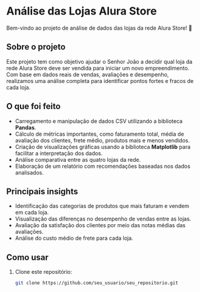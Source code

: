 # Análise das Lojas Alura Store

Bem-vindo ao projeto de análise de dados das lojas da rede Alura Store! 🚀

## Sobre o projeto

Este projeto tem como objetivo ajudar o Senhor João a decidir qual loja da rede Alura Store deve ser vendida para iniciar um novo empreendimento. Com base em dados reais de vendas, avaliações e desempenho, realizamos uma análise completa para identificar pontos fortes e fracos de cada loja.

## O que foi feito

- Carregamento e manipulação de dados CSV utilizando a biblioteca **Pandas**.
- Cálculo de métricas importantes, como faturamento total, média de avaliação dos clientes, frete médio, produtos mais e menos vendidos.
- Criação de visualizações gráficas usando a biblioteca **Matplotlib** para facilitar a interpretação dos dados.
- Análise comparativa entre as quatro lojas da rede.
- Elaboração de um relatório com recomendações baseadas nos dados analisados.

## Principais insights

- Identificação das categorias de produtos que mais faturam e vendem em cada loja.
- Visualização das diferenças no desempenho de vendas entre as lojas.
- Avaliação da satisfação dos clientes por meio das notas médias das avaliações.
- Análise do custo médio de frete para cada loja.

## Como usar

1. Clone este repositório:
   ```bash
   git clone https://github.com/seu_usuario/seu_repositorio.git
